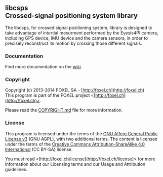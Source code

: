 
## libcsps<br />Crossed-signal positioning system library

The libcsps, for crossed signal positioning system, library is designed to take advantage of intertial mesurment performed by the Eyesis4PI camera, including GPS device, IMU device and the camera sensors, in order to precisely reconstruct its motion by crossing those different signals.


### Documentation

Find more documentation on the [wiki](https://github.com/FoxelSA/libcsps/wiki).


### Copyright

Copyright (c) 2013-2014 FOXEL SA - [http://foxel.ch](http://foxel.ch)<br />
This program is part of the FOXEL project <[http://foxel.ch](http://foxel.ch)>.

Please read the [COPYRIGHT.md](COPYRIGHT.md) file for more information.


### License

This program is licensed under the terms of the
[GNU Affero General Public License v3](http://www.gnu.org/licenses/agpl.html)
(GNU AGPL), with two additional terms. The content is licensed under the terms
of the
[Creative Commons Attribution-ShareAlike 4.0 International](http://creativecommons.org/licenses/by-sa/4.0/)
(CC BY-SA) license.

You must read <[http://foxel.ch/license](http://foxel.ch/license)> for more
information about our Licensing terms and our Usage and Attribution guidelines.
